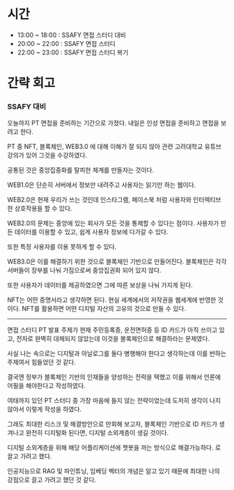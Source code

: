# 시간
- 13:00 ~ 18:00 : SSAFY 면접 스터디 대비
- 20:00 ~ 22:00 : SSAFY 면접 스터디
- 22:00 ~ 23:00 : SSAFY 면접 스터디 복기

# 간략 회고

### SSAFY 대비

오늘까지 PT 면접을 준비하는 기간으로 가졌다. 내일은 인성 면접을 준비하고 면접을 보려고 한다.

PT 중 NFT, 블록체인, WEB3.0 에 대해 이해가 잘 되지 않아 관련 고려대학교 유튜브 강의가 있어 그것을 수강하였다.

공통된 것은 중앙집중화를 탈피한 체계를 만들자는 것이다.

WEB1.0은 단순히 서버에서 정보만 내려주고 사용자는 읽기만 하는 웹이다.

WEB2.0은 현재 우리가 쓰는 것인데 인스타그램, 페이스북 처럼 사용자와 인터렉티브한 상호작용을 할 수 있다.

WEB2.0의 문제는 중앙에 있는 회사가 모든 것을 통제할 수 있다는 점이다. 사용자가 만든 데이터를 이용할 수 있고, 쉽게 사용자 정보에 다가갈 수 있다.

또한 특정 사용자를 이용 못하게 할 수 있다.

WEB3.0은 이를 해결하기 위한 것으로 블록체인 기반으로 만들어진다. 블록체인은 각각 서버들이 장부를 나눠 가짐으로써 중앙집권화 되어 있지 않다.

또한 사용자가 데이터를 제공하였으면 그에 따른 보상을 나눠 가지게 된다.

NFT는 어떤 증명서라고 생각하면 된다. 현실 세계에서의 저작권을 웹세계에 반영한 것이다. NFT를 활용하면 어떤 디지털 자산의 고유의 것으로 만들 수 있다.

---

면접 스터디 PT 발표 주제가 현재 주민등록증, 운전면허증 등 ID 카드가 아직 쓰이고 있고, 전자로 완벽히 대체되지 않았는데 이것을 블록체인으로 해결하라는 문제였다.

사실 나는 속으로는 디지털과 아날로그를 둘다 병행해야 한다고 생각하는데 이를 반하는 주제여서 힘들었던 것 같다.

결국엔 정부가 블록체인 기반의 인재들을 양성하는 전략을 택했고 이를 위해서 언론에 어필을 해야한다고 작성하였다.

여태까지 있던 PT 스터디 중 가장 마음에 들지 않는 전략이었는데 도저히 생각이 나지 않아서 이렇게 작성을 하였다.

그래도 최대한 리스크 및 해결방안으로 만회해 보고자, 블록체인 기반으로 ID 카드가 생겨나고 완전히 디지털화 된다면, 디지털 소외계층이 생길 것이다.

디지털 소외계층을 위해 해당 어플리케이션에 챗봇을 까는 방식으로 해결가능하다. 로 끌고 가려고 했다.

인공지능으로 RAG 및 파인튜닝, 임베딩 벡터의 개념은 알고 있기 때문에 최대한 나의 강점으로 끌고 가려고 했던 것 같다.
